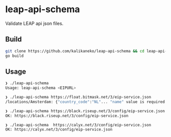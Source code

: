 # leap-api-schema

Validate LEAP api json files.

## Build

```bash
git clone https://github.com/kalikaneko/leap-api-schema && cd leap-api-schema
go build
```

## Usage

```bash
❯ ./leap-api-schema
Usage: leap-api-schema <EIPURL>

❯ ./leap-api-schema https://float.bitmask.net/3/eip-service.json
/locations/Amsterdam: {"country_code":"NL"... "name" value is required

❯ ./leap-api-schema https://black.riseup.net/3/config/eip-service.json
OK: https://black.riseup.net/3/config/eip-service.json

❯ ./leap-api-schema  https://calyx.net/3/config/eip-service.json
OK: https://calyx.net/3/config/eip-service.json
```

